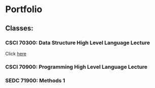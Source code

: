 # Portfolio

## Classes:

### CSCI 70300: Data Structure High Level Language Lecture 
Click [here](nycscertweb1/Data_Structures)
### CSCI 70900: Programming High Level Language Lecture

### SEDC 71900: Methods 1
